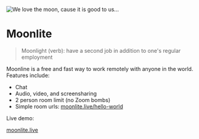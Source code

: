 ![We love the moon, cause it is good to us...](https://image.flaticon.com/icons/svg/2909/2909605.svg)

# Moonlite

> Moonlight (verb): have a second job in addition to one's regular employment

Moonline is a free and fast way to work remotely with anyone in the world. Features include:

- Chat
- Audio, video, and screensharing
- 2 person room limit (no Zoom bombs)
- Simple room urls: [moonlite.live/hello-world](https://moonlite.live/hello-world)

Live demo:

[moonlite.live](https://moonlite.live)